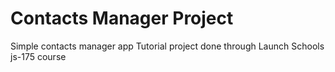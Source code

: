 # Contacts Manager Project
Simple contacts manager app
Tutorial project done through Launch Schools js-175 course
 